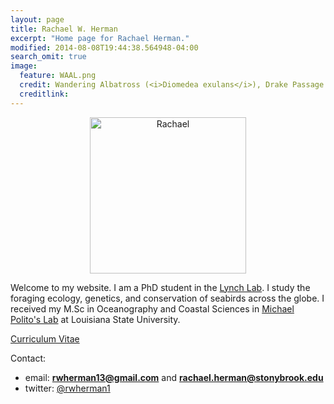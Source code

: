 ```yaml
---
layout: page
title: Rachael W. Herman
excerpt: "Home page for Rachael Herman."
modified: 2014-08-08T19:44:38.564948-04:00
search_omit: true
image:
  feature: WAAL.png
  credit: Wandering Albatross (<i>Diomedea exulans</i>), Drake Passage 
  creditlink: 
---
```


<center><img src="/images/Rachael_ADPE.png" alt="Rachael" width="250" height="250"></center>

Welcome to my website. I am a PhD student in the <a href="https://lynchlab.com/">Lynch Lab</a>. I study the foraging ecology, genetics, and conservation of seabirds across the globe. I received 
my M.Sc in Oceanography and Coastal Sciences in <a href="https://www.oceanography.lsu.edu/politolab/">Michael Polito's Lab</a> at Louisiana State University. 

<div markdown="0"><a href="http://rachaelherman.github.io/research/Herman_CV_4_5_2018.pdf" class="btn">Curriculum Vitae</a></div>

Contact:

* email: <a href="mailto:rwherman13@gmail.com" target="_blank"><b>rwherman13@gmail.com</b></a> and <a href="mailto:rachael.herman@stonybrook.edu" target="_blank"><b>rachael.herman@stonybrook.edu</b></a>
* twitter: <a href="https://twitter.com/rwherman1" target="_blank">@rwherman1</a>

